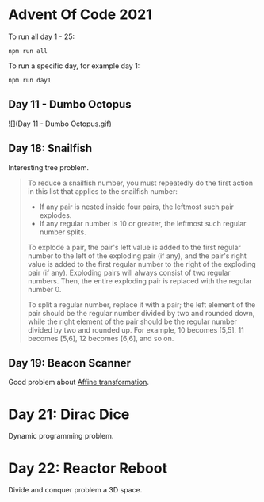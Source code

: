 # Advent Of Code 2021

To run all day 1 - 25:

```
npm run all
```

To run a specific day, for example day 1:

```
npm run day1
```

## Day 11 - Dumbo Octopus

![](Day 11 - Dumbo Octopus.gif)

## Day 18: Snailfish

Interesting tree problem.
> To reduce a snailfish number, you must repeatedly do the first action in this list that applies to the snailfish number:
>
> - If any pair is nested inside four pairs, the leftmost such pair explodes.
> - If any regular number is 10 or greater, the leftmost such regular number splits.
>
> To explode a pair, the pair's left value is added to the first regular number to the left of the exploding pair (if any), and the pair's right value is added to the first regular number to the right of the exploding pair (if any). Exploding pairs will always consist of two regular numbers. Then, the entire exploding pair is replaced with the regular number 0.
>
> To split a regular number, replace it with a pair; the left element of the pair should be the regular number divided by two and rounded down, while the right element of the pair should be the regular number divided by two and rounded up. For example, 10 becomes [5,5], 11 becomes [5,6], 12 becomes [6,6], and so on.

## Day 19: Beacon Scanner

Good problem about [Affine transformation](https://en.wikipedia.org/wiki/Affine_transformation).

# Day 21: Dirac Dice

Dynamic programming problem.

# Day 22: Reactor Reboot

Divide and conquer problem a 3D space.
